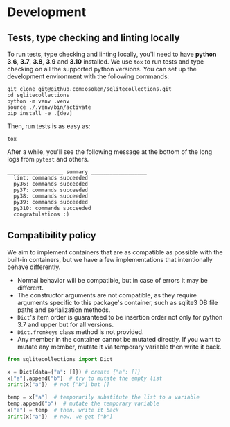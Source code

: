 # Development

## Tests, type checking and linting locally


To run tests, type checking and linting locally, you'll need to have **python 3.6**, **3.7**, **3.8**, **3.9** and **3.10** installed.
We use `tox` to run tests and type checking on all the supported python versions.
You can set up the development environment with the following commands:

```
git clone git@github.com:osoken/sqlitecollections.git
cd sqlitecollections
python -m venv .venv
source ./.venv/bin/activate
pip install -e .[dev]
```

Then, run tests is as easy as:

```
tox
```

After a while, you'll see the following message at the bottom of the long logs from `pytest` and others.

```
__________________ summary __________________
  lint: commands succeeded
  py36: commands succeeded
  py37: commands succeeded
  py38: commands succeeded
  py39: commands succeeded
  py310: commands succeeded
  congratulations :)
```

## Compatibility policy

We aim to implement containers that are as compatible as possible with the built-in containers, but we have a few implementations that intentionally behave differently.

- Normal behavior will be compatible, but in case of errors it may be different.
- The constructor arguments are not compatible, as they require arguments specific to this package's container, such as sqlite3 DB file paths and serialization methods.
- `Dict`'s item order is guaranteed to be insertion order not only for python 3.7 and upper but for all versions.
- `Dict.fromkeys` class method is not provided.
- Any member in the container cannot be mutated directly. If you want to mutate any member, mutate it via temporary variable then write it back.

```python
from sqlitecollections import Dict

x = Dict(data={"a": []}) # create {"a": []}
x["a"].append("b")  # try to mutate the empty list
print(x["a"])  # not ["b"] but []

temp = x["a"]  # temporarily substitute the list to a variable
temp.append("b")  # mutate the temporary variable
x["a"] = temp  # then, write it back
print(x["a"])  # now, we get ["b"]
```
